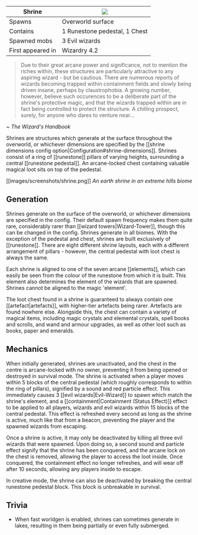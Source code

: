 | Shrine | ![](https://github.com/Electroblob77/Wizardry/blob/1.12.2/src/main/resources/assets/ebwizardry/textures/integration/antiqueatlas/shrine.png) |
| --- | --- |
| Spawns | Overworld surface |
| Contains | 1 Runestone pedestal, 1 Chest |
| Spawned mobs | 3 Evil wizards |
| First appeared in | Wizardry 4.2 |

> Due to their great arcane power and significance, not to mention the riches within, these structures are particularly attractive to any aspiring wizard - but be cautious. There are numerous reports of wizards becoming trapped within containment fields and slowly being driven insane, perhaps by claustrophobia. A growing number, however, believe such occurences to be a deliberate part of the shrine's protective magic, and that the wizards trapped within are in fact being controlled to protect the structure. A chilling prospect, surely, for anyone who dares to venture near...

~ _The Wizard's Handbook_

Shrines are structures which generate at the surface throughout the overworld, or whichever dimensions are specified by the [[shrine dimensions config option|Configuration#shrine-dimensions]]. Shrines consist of a ring of [[runestone]] pillars of varying heights, surrounding a central [[runestone pedestal]]. An arcane-locked chest containing valuable magical loot sits on top of the pedestal.

[[images/screenshots/shrine.png]]
_An earth shrine in an extreme hills biome_

## Generation
Shrines generate on the surface of the overworld, or whichever dimensions are specified in the config. Their default spawn frequency makes them quite rare, considerably rarer than [[wizard towers|Wizard-Tower]], though this can be changed in the config. Shrines generate in all biomes. With the exception of the pedestal and chest, shrines are built exclusively of [[runestone]]. There are eight different shrine layouts, each with a different arrangement of pillars - however, the central pedestal with loot chest is always the same.

Each shrine is aligned to one of the seven arcane [[elements]], which can easily be seen from the colour of the runestone from which it is built. This element also determines the element of the wizards that are spawned. Shrines cannot be aligned to the magic 'element'.

The loot chest found in a shrine is guaranteed to always contain one [[artefact|artefacts]], with higher-tier artefacts being rarer. Artefacts are found nowhere else. Alongside this, the chest can contain a variety of magical items, including magic crystals and elemental crystals, spell books and scrolls, and wand and armour upgrades, as well as other loot such as books, paper and emeralds.

## Mechanics
When initially generated, shrines are unactivated, and the chest in the centre is arcane-locked with no owner, preventing it from being opened or destroyed in survival mode. The shrine is activated when a player moves within 5 blocks of the central pedestal (which roughly corresponds to within the ring of pillars), signified by a sound and red particle effect. This immediately causes 3 [[evil wizards|Evil-Wizard]] to spawn which match the shrine's element, and a [[containment|Containment (Status Effect)]] effect to be applied to all players, wizards and evil wizards within 15 blocks of the central pedestal. This effect is refreshed every second as long as the shrine is active, much like that from a beacon, preventing the player and the spawned wizards from escaping.

Once a shrine is active, it may only be deactivated by killing all three evil wizards that were spawned. Upon doing so, a second sound and particle effect signify that the shrine has been conquered, and the arcane lock on the chest is removed, allowing the player to access the loot inside. Once conquered, the containment effect no longer refreshes, and will wear off after 10 seconds, allowing any players inside to escape.

In creative mode, the shrine can also be deactivated by breaking the central runestone pedestal block. This block is unbreakable in survival.

## Trivia
- When fast worldgen is enabled, shrines can sometimes generate in lakes, resulting in them being partially or even fully submerged.